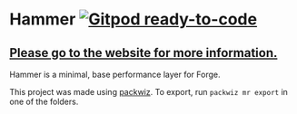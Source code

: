 # Hammer [![Gitpod ready-to-code](https://img.shields.io/badge/Gitpod-ready--to--code-908a85?logo=gitpod&style=flat-square)](https://gitpod.io/from-referrer/)
## [Please go to the website for more information.](https://intergrav.github.io/Hammer/)
Hammer is a minimal, base performance layer for Forge.

This project was made using [packwiz](https://github.com/packwiz/packwiz). To export, run `packwiz mr export` in one of the folders.
